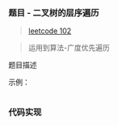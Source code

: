 ### 题目 - 二叉树的层序遍历

> [leetcode 102](https://leetcode-cn.com/problems/binary-tree-level-order-traversal/)

> 运用到算法-广度优先遍历

题目描述

示例：

```js

```

### 代码实现

```js

```
